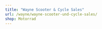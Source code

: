 ```yaml
---
title: "Wayne Scooter & Cycle Sales"
url: /wayne/wayne-scooter-und-cycle-sales/
shop: Motorrad
---
```

